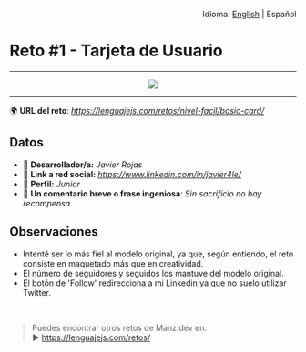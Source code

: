 <p align="right">Idioma: <a href="README.md">English</a> | Español</p>
<h1>Reto #1 - Tarjeta de Usuario</h1>

---

<p align="center"><img src="https://user-images.githubusercontent.com/38696273/174711789-46ff1bdf-5fc2-41b9-b2a4-da5f79614d37.png"></p>

---

🌍 **URL del reto**: *https://lenguajejs.com/retos/nivel-facil/basic-card/*

## Datos

- 🦄 **Desarrollador/a:** *Javier Rojas*
- 🐇 **Link a red social:** *https://www.linkedin.com/in/javier4le/*
- 🦾 **Perfil:** *Junior*
- 💬 **Un comentario breve o frase ingeniosa**: *Sin sacrificio no hay recompensa*

## Observaciones

- Intenté ser lo más fiel al modelo original, ya que, según entiendo, el reto consiste en maquetado más que en creatividad. 
- El número de seguidores y seguidos los mantuve del modelo original.
- El botón de 'Follow' redirecciona a mi Linkedin ya que no suelo utilizar Twitter.

<br/>

> Puedes encontrar otros retos de Manz.dev en: <br>▶ https://lenguajejs.com/retos/

